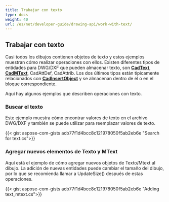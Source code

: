 ```yaml
---
title: Trabajar con texto
type: docs
weight: 40
url: /es/net/developer-guide/drawing-api/work-with-text/
---
```


## **Trabajar con texto**

Casi todos los dibujos contienen objetos de texto y estos ejemplos muestran cómo realizar operaciones con ellos. 
Existen diferentes tipos de entidades para DWG/DXF que pueden almacenar texto, son [**CadText**](https://reference.aspose.com/cad/net/aspose.cad.fileformats.cad.cadobjects/cadtext/), 
[**CadMText**](https://reference.aspose.com/cad/net/aspose.cad.fileformats.cad.cadobjects/cadmtext/),
CadAttDef, CadAttrib. Los dos últimos tipos están típicamente relacionados 
con [**CadInsertObject**](https://reference.aspose.com/cad/net/aspose.cad.fileformats.cad.cadobjects/cadinsertobject/)
y se almacenan dentro de él o en el bloque correspondiente.

Aquí hay algunos ejemplos que describen operaciones con texto.

### **Buscar el texto**

Este ejemplo muestra cómo encontrar valores de texto en el archivo DWG/DXF y también se puede utilizar para reemplazar valores de texto.

{{< gist aspose-com-gists acb77f1d4bcc8c121978050f5ab2eb6e "Search for text.cs">}}

### **Agregar nuevos elementos de Texto y MText**

Aquí está el ejemplo de cómo agregar nuevos objetos de Texto/Mtext al dibujo. La adición de nuevas entidades puede cambiar el tamaño del dibujo, por lo que se recomienda
llamar a UpdateSize() después de estas operaciones.

{{< gist aspose-com-gists acb77f1d4bcc8c121978050f5ab2eb6e "Adding text_mtext.cs">}}
